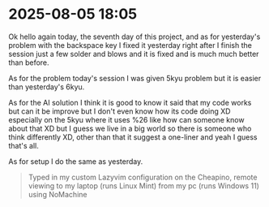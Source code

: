 # 2025-08-05 18:05

Ok hello again today, the seventh day of this project, and as for yesterday's problem with the backspace key I fixed it yesterday right after I finish the session just a few solder and blows and it is fixed and is much much better than before.

As for the problem today's session I was given 5kyu problem but it is easier than yesterday's 6kyu.

As for the AI solution I think it is good to know it said that my code works but can it be improve but I don't even know how its code doing XD especially on the 5kyu where it uses %26 like how can someone know about that XD but I guess we live in a big world so there is someone who think differently XD, other than that it suggest a one-liner and yeah I guess that's all.

As for setup I do the same as yesterday.

> Typed in my custom Lazyvim configuration on the Cheapino, remote viewing to my laptop (runs Linux Mint) from my pc (runs Windows 11) using NoMachine
